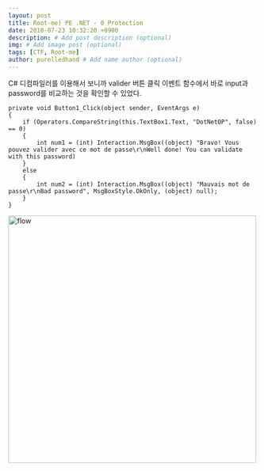 ```yaml
---
layout: post
title: Root-me) PE .NET - 0 Protection
date: 2018-07-23 10:32:20 +0900
description: # Add post description (optional)
img: # Add image post (optional)
tags: [CTF, Root-me]
author: purelledhand # Add name author (optional)
---
```

C# 디컴파일러를 이용해서 보니까 valider 버튼 클릭 이벤트 함수에서 바로 input과 password를 비교하는 것을 확인할 수 있었다.

    private void Button1_Click(object sender, EventArgs e)
    {
        if (Operators.CompareString(this.TextBox1.Text, "DotNetOP", false) == 0)
        {
            int num1 = (int) Interaction.MsgBox((object) "Bravo! Vous pouvez valider avec ce mot de passe\r\nWell done! You can validate with this password)
        }
        else
        {
            int num2 = (int) Interaction.MsgBox((object) "Mauvais mot de passe\r\nBad password", MsgBoxStyle.OkOnly, (object) null);
        }
    }


<img src="{{site.baseurl}}/assets/img/rootme/cracking/pedotnetzero.PNG" alt="flow" style="width: 500px; margin: 0 auto;"/>